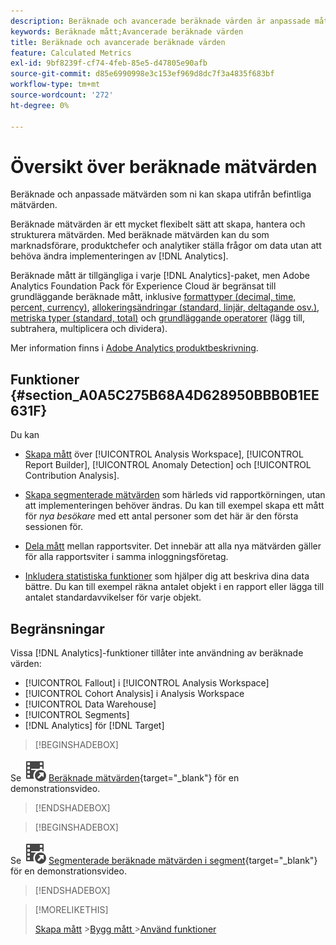 ```yaml
---
description: Beräknade och avancerade beräknade värden är anpassade mått som du kan skapa utifrån befintliga mätvärden.
keywords: Beräknade mått;Avancerade beräknade värden
title: Beräknade och avancerade beräknade värden
feature: Calculated Metrics
exl-id: 9bf8239f-cf74-4feb-85e5-d47805e90afb
source-git-commit: d85e6990998e3c153ef969d8dc7f3a4835f683bf
workflow-type: tm+mt
source-wordcount: '272'
ht-degree: 0%

---
```


# Översikt över beräknade mätvärden

Beräknade och anpassade mätvärden som ni kan skapa utifrån befintliga mätvärden.

Beräknade mätvärden är ett mycket flexibelt sätt att skapa, hantera och strukturera mätvärden. Med beräknade mätvärden kan du som marknadsförare, produktchefer och analytiker ställa frågor om data utan att behöva ändra implementeringen av [!DNL Analytics].

Beräknade mått är tillgängliga i varje [!DNL Analytics]-paket, men Adobe Analytics Foundation Pack för Experience Cloud är begränsat till grundläggande beräknade mått, inklusive [formattyper (decimal, time, percent, currency)](/help/components/c-calcmetrics/c-workflow/cm-workflow/c-build-metrics/cm-build-metrics.md), [allokeringsändringar (standard, linjär, deltagande osv.)](/help/components/c-calcmetrics/c-workflow/cm-workflow/c-build-metrics/m-metric-type-alloc.md), [metriska typer (standard, total)](/help/components/c-calcmetrics/c-workflow/cm-workflow/c-build-metrics/m-metric-type-alloc.md) och [grundläggande operatorer](c-workflow/cm-workflow/c-build-metrics/cm-build-metrics.md#operators) (lägg till, subtrahera, multiplicera och dividera).


Mer information finns i [Adobe Analytics produktbeskrivning](https://helpx.adobe.com/legal/product-descriptions/adobe-analytics.html).

<!--
Here is a comparison of calculated metrics and advanced calculated metrics capabilities: 

| [Format types (decimal, time, percent, currency)](/help/components/c-calcmetrics/c-workflow/cm-workflow/c-build-metrics/cm-build-metrics.md)  | ![CheckmarkCircle](/help/assets/icons/CheckmarkCircle.svg)  | ![CheckmarkCircle](/help/assets/icons/CheckmarkCircle.svg)  |
| [Attribution changes (default, linear, participation, etc.)](/help/components/c-calcmetrics/c-workflow/cm-workflow/c-build-metrics/m-metric-type-alloc.md)  | ![CheckmarkCircle](/help/assets/icons/CheckmarkCircle.svg)  | ![CheckmarkCircle](/help/assets/icons/CheckmarkCircle.svg)  |
| [Metric types (standard, total)](/help/components/c-calcmetrics/c-workflow/cm-workflow/c-build-metrics/m-metric-type-alloc.md)  | ![CheckmarkCircle](/help/assets/icons/CheckmarkCircle.svg)  | ![CheckmarkCircle](/help/assets/icons/CheckmarkCircle.svg)  |
|  Basic operators (add, subtract, multiply, divide)  | ![CheckmarkCircle](/help/assets/icons/CheckmarkCircle.svg)  | ![CheckmarkCircle](/help/assets/icons/CheckmarkCircle.svg)  |
| [Apply segments](/help/components/c-calcmetrics/c-workflow/cm-workflow/c-build-metrics/metrics-with-segments.md)  | ![StopCircle](/help/assets/icons/StopCircle.svg)  | Yes  |
| [Basic functions (count, abs value, mean, etc)](/help/components/c-calcmetrics/cm-reference/cm-functions.md)  | No  | Yes  |
| [Advanced functions (regression, if/then, t-score, etc)](/help/components/c-calcmetrics/cm-reference/cm-adv-functions.md)  | No  | Yes  |

-->

## Funktioner {#section_A0A5C275B68A4D628950BBB0B1EE631F}

Du kan

* [Skapa mått](/help/components/c-calcmetrics/c-workflow/cm-workflow/cm-workflow.md) över [!UICONTROL Analysis Workspace], [!UICONTROL Report Builder], [!UICONTROL Anomaly Detection] och [!UICONTROL Contribution Analysis].
* [Skapa segmenterade mätvärden](/help/components/c-calcmetrics/c-workflow/cm-workflow/c-build-metrics/metrics-with-segments.md) som härleds vid rapportkörningen, utan att implementeringen behöver ändras. Du kan till exempel skapa ett mått för *nya besökare* med ett antal personer som det här är den första sessionen för.

* [Dela mått](/help/components/c-calcmetrics/c-workflow/cm-workflow/cm-sharing.md) mellan rapportsviter. Det innebär att alla nya mätvärden gäller för alla rapportsviter i samma inloggningsföretag.

* [Inkludera statistiska funktioner](/help/components/c-calcmetrics/cm-reference/cm-adv-functions.md) som hjälper dig att beskriva dina data bättre. Du kan till exempel räkna antalet objekt i en rapport eller lägga till antalet standardavvikelser för varje objekt.

## Begränsningar

Vissa [!DNL Analytics]-funktioner tillåter inte användning av beräknade värden:

* [!UICONTROL Fallout] i [!UICONTROL Analysis Workspace]
* [!UICONTROL Cohort Analysis] i Analysis Workspace
* [!UICONTROL Data Warehouse]
* [!UICONTROL Segments]
* [!DNL Analytics] för [!DNL Target]


>[!BEGINSHADEBOX]

Se ![VideoCheckedOut](/help/assets/icons/VideoCheckedOut.svg) [Beräknade mätvärden](https://video.tv.adobe.com/v/25407?quality=12&learn=on){target="_blank"} för en demonstrationsvideo.

>[!ENDSHADEBOX]

>[!BEGINSHADEBOX]

Se ![VideoCheckedOut](/help/assets/icons/VideoCheckedOut.svg) [Segmenterade beräknade mätvärden i segment](https://video.tv.adobe.com/v/25409?quality=12&learn=on){target="_blank"} för en demonstrationsvideo.

>[!ENDSHADEBOX]

<!--

Here is a short overview of the [!UICONTROL Calculated metrics] tools: 

|Tool|Capabilities|
|--- |--- |
| [Calculated metric builder](c-workflow/cm-workflow/c-build-metrics/cm-build-metrics.md)| The capabilities are: <ul><li>Create calculated and advanced calculated metrics using advancmd allocation models.</li><li>Add segments inline to metric formulas</li><li>Compare segments in the same report. For example, compare local visitors vs. international visitors.</li><li>Use statistical functions</li><li>Provide detailed metric descriptions (show what it does, where to use it, where NOT to use it)</li><li>Copy definitions into new metrics</li><li>Provide an inline metric preview</li><li>Set metric polarity, which indicates whether it's good or bad if a given custom event (metric) goes up</li><li>Tag metrics</li></ul>|
|Calculated Metric Manager|<ul><li>Share metrics with others</li<li>Approve and curate metrics</li><li>Organize (tag) your metrics so people can find them</li><li>Delete metrics</li><li>Rename metrics</li></ul>|
|Metric Selector rail|Lets you search for and add/apply metrics to the report. You can also change the  sort order (options are: alphabetical, recommended, frequently used, recently used.) In addition, you can filter on Report Suites to show only metrics created in a specific report suite.  To access this Metric Selector, click the Metrics icon  to the left of a report. |
|API for Calculated Metrics|Part of the Adobe Analytics 2.0 API set.|

-->

>[!MORELIKETHIS]
>
>[Skapa mått](/help/components/c-calcmetrics/c-workflow/cm-workflow/cm-workflow.md)
>&#x200B;>[Bygg mått ](/help/components/c-calcmetrics/c-workflow/cm-workflow/c-build-metrics/cm-build-metrics.md)
>&#x200B;>[Använd funktioner ](/help/components/c-calcmetrics/c-workflow/cm-workflow/c-build-metrics/cm-using-functions.md)
>
